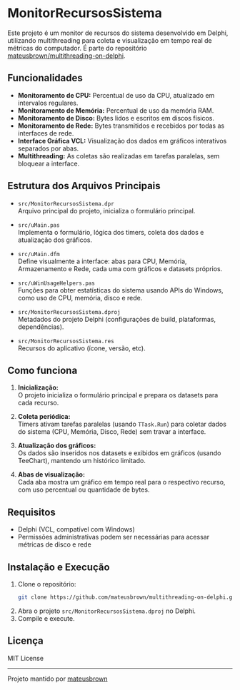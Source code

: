 # MonitorRecursosSistema

Este projeto é um monitor de recursos do sistema desenvolvido em Delphi, utilizando multithreading para coleta e visualização em tempo real de métricas do computador. É parte do repositório [mateusbrown/multithreading-on-delphi](https://github.com/mateusbrown/multithreading-on-delphi).

## Funcionalidades

- **Monitoramento de CPU:** Percentual de uso da CPU, atualizado em intervalos regulares.
- **Monitoramento de Memória:** Percentual de uso da memória RAM.
- **Monitoramento de Disco:** Bytes lidos e escritos em discos físicos.
- **Monitoramento de Rede:** Bytes transmitidos e recebidos por todas as interfaces de rede.
- **Interface Gráfica VCL:** Visualização dos dados em gráficos interativos separados por abas.
- **Multithreading:** As coletas são realizadas em tarefas paralelas, sem bloquear a interface.

## Estrutura dos Arquivos Principais

- `src/MonitorRecursosSistema.dpr`  
  Arquivo principal do projeto, inicializa o formulário principal.

- `src/uMain.pas`  
  Implementa o formulário, lógica dos timers, coleta dos dados e atualização dos gráficos.

- `src/uMain.dfm`  
  Define visualmente a interface: abas para CPU, Memória, Armazenamento e Rede, cada uma com gráficos e datasets próprios.

- `src/uWinUsageHelpers.pas`  
  Funções para obter estatísticas do sistema usando APIs do Windows, como uso de CPU, memória, disco e rede.

- `src/MonitorRecursosSistema.dproj`  
  Metadados do projeto Delphi (configurações de build, plataformas, dependências).

- `src/MonitorRecursosSistema.res`  
  Recursos do aplicativo (ícone, versão, etc).

## Como funciona

1. **Inicialização:**  
   O projeto inicializa o formulário principal e prepara os datasets para cada recurso.

2. **Coleta periódica:**  
   Timers ativam tarefas paralelas (usando `TTask.Run`) para coletar dados do sistema (CPU, Memória, Disco, Rede) sem travar a interface.

3. **Atualização dos gráficos:**  
   Os dados são inseridos nos datasets e exibidos em gráficos (usando TeeChart), mantendo um histórico limitado.

4. **Abas de visualização:**  
   Cada aba mostra um gráfico em tempo real para o respectivo recurso, com uso percentual ou quantidade de bytes.

## Requisitos

- Delphi (VCL, compatível com Windows)
- Permissões administrativas podem ser necessárias para acessar métricas de disco e rede

## Instalação e Execução

1. Clone o repositório:
   ```bash
   git clone https://github.com/mateusbrown/multithreading-on-delphi.git
   ```
2. Abra o projeto `src/MonitorRecursosSistema.dproj` no Delphi.
3. Compile e execute.

## Licença

MIT License

---

Projeto mantido por [mateusbrown](https://github.com/mateusbrown)
